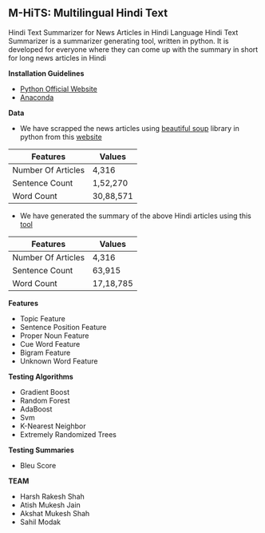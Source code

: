 ## M-HiTS: Multilingual Hindi Text 

Hindi Text Summarizer for News Articles in Hindi Language
Hindi Text Summarizer is a summarizer generating tool, written in python. It is developed for everyone where they can come up with the summary in short for long news articles in Hindi

**Installation Guidelines**
 
 * [Python Official Website](https://www.python.org/)
 * [Anaconda](https://www.continuum.io/downloads)
 
 **Data**
 * We have scrapped the news articles using [beautiful soup](https://pypi.python.org/pypi/beautifulsoup4) library in python from this 	[website](http://www.sampadkiya.com/) 

| Features | Values |
| --- | --- |
| Number Of Articles|      4,316   |
|   Sentence Count  |    1,52,270  |
|     Word Count    |    30,88,571 |

* We have generated the summary of the above Hindi articles using this [tool](https://bigdatasummarizer.com/summarizer/online/advanced.jsp?ui.lang=en)

| Features | Values |
| --- | --- |
| Number Of Articles |     4,316   |
|   Sentence Count   |    63,915   |
|    Word Count      |   17,18,785 |


**Features**

* Topic Feature
* Sentence Position Feature
* Proper Noun Feature
* Cue Word Feature
* Bigram Feature
* Unknown Word Feature

**Testing Algorithms**

* Gradient Boost
* Random Forest
* AdaBoost
* Svm
* K-Nearest Neighbor
* Extremely Randomized Trees

**Testing Summaries**

* Bleu Score



**TEAM**
* Harsh Rakesh Shah     
* Atish Mukesh Jain
* Akshat Mukesh Shah
* Sahil Modak
